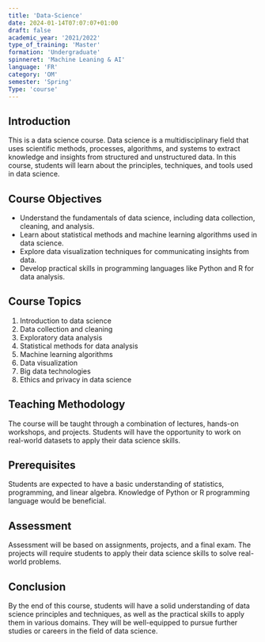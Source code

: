 ```yaml
---
title: 'Data-Science'
date: 2024-01-14T07:07:07+01:00
draft: false
academic_year: '2021/2022'
type_of_training: 'Master'
formation: 'Undergraduate'
spinneret: 'Machine Leaning & AI'
language: 'FR'
category: 'OM'
semester: 'Spring'
Type: 'course'
---
```


## Introduction

This is a data science course. Data science is a multidisciplinary field that uses scientific methods, processes, algorithms, and systems to extract knowledge and insights from structured and unstructured data. In this course, students will learn about the principles, techniques, and tools used in data science.

## Course Objectives

- Understand the fundamentals of data science, including data collection, cleaning, and analysis.
- Learn about statistical methods and machine learning algorithms used in data science.
- Explore data visualization techniques for communicating insights from data.
- Develop practical skills in programming languages like Python and R for data analysis.

## Course Topics

1. Introduction to data science
2. Data collection and cleaning
3. Exploratory data analysis
4. Statistical methods for data analysis
5. Machine learning algorithms
6. Data visualization
7. Big data technologies
8. Ethics and privacy in data science

## Teaching Methodology

The course will be taught through a combination of lectures, hands-on workshops, and projects. Students will have the opportunity to work on real-world datasets to apply their data science skills.

## Prerequisites

Students are expected to have a basic understanding of statistics, programming, and linear algebra. Knowledge of Python or R programming language would be beneficial.

## Assessment

Assessment will be based on assignments, projects, and a final exam. The projects will require students to apply their data science skills to solve real-world problems.

## Conclusion

By the end of this course, students will have a solid understanding of data science principles and techniques, as well as the practical skills to apply them in various domains. They will be well-equipped to pursue further studies or careers in the field of data science.
